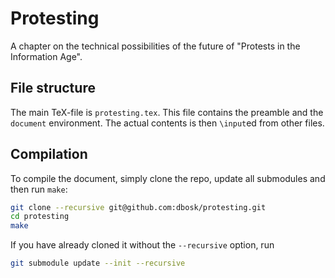 Protesting
===============================================================================

A chapter on the technical possibilities of the future of "Protests in the 
Information Age".


File structure
-------------------------------------------------------------------------------

The main TeX-file is `protesting.tex`. This file contains the preamble and the 
`document` environment. The actual contents is then `\input`ed from other 
files.


Compilation
-------------------------------------------------------------------------------

To compile the document, simply clone the repo, update all submodules and then 
run `make`:
```sh
git clone --recursive git@github.com:dbosk/protesting.git
cd protesting
make
```

If you have already cloned it without the `--recursive` option, run
```sh
git submodule update --init --recursive
```
